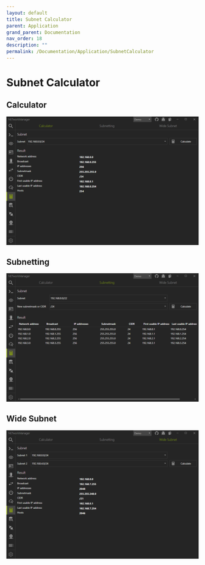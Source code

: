 ```yaml
---
layout: default
title: Subnet Calculator
parent: Application
grand_parent: Documentation
nav_order: 18
description: ""
permalink: /Documentation/Application/SubnetCalculator
---
```


# Subnet Calculator

## Calculator

![SubnetCalculator_Calculator](18_SubnetCalculator_Calculator.png)

## Subnetting

![SubnetCalculator_Subnetting](18_SubnetCalculator_Subnetting.png)

## Wide Subnet

![SubnetCalculator_WideSubnet](18_SubnetCalculator_WideSubnet.png)